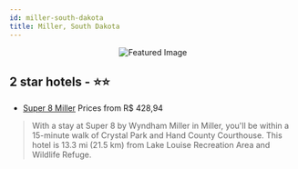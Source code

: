 ```yaml
---
id: miller-south-dakota
title: Miller, South Dakota
---
```


<center><img src="https://i.travelapi.com/hotels/2000000/1310000/1303600/1303536/f745dbc1_z.jpg" alt="Featured Image" /></center>


##  2 star hotels - ⭐️⭐️

-    [Super 8 Miller](https://us.hurb.com/hotels/miller/super-8-miller-JNP-JP999447?cmp=18055) Prices from R$ 428,94
   > With a stay at Super 8 by Wyndham Miller in Miller, you'll be within a 15-minute walk of Crystal Park and Hand County Courthouse. This hotel is 13.3 mi (21.5 km) from Lake Louise Recreation Area and Wildlife Refuge.
